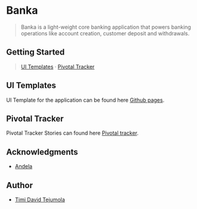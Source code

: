 # Banka

> Banka is a light-weight core banking application that powers banking operations like account creation, customer deposit and withdrawals.

## Getting Started

> [UI Templates](#ui-templates) &middot; [Pivotal Tracker](#pivotal-tracker)

## UI Templates

UI Template for the application can be found here [Github pages](https://timi-codes.github.io/Banka/UI/index.html).

## Pivotal Tracker

Pivotal Tracker Stories can found here [Pivotal tracker](https://www.pivotaltracker.com/n/projects/2321237).

## Acknowledgments

- [Andela](https://andela.com/)

## Author

- [Timi David Tejumola](https://twitter.com/timicodes)
